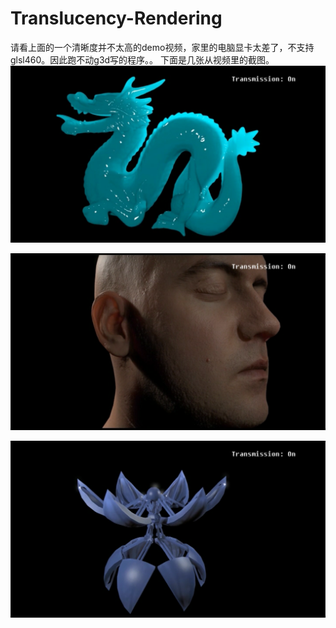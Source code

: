 # Translucency-Rendering
  请看上面的一个清晰度并不太高的demo视频，家里的电脑显卡太差了，不支持glsl460。因此跑不动g3d写的程序。。
  下面是几张从视频里的截图。
![translucency1](https://github.com/cr-tg/Translucency-Rendering/blob/master/PictureSet/translucency1.png)

![tansluceny2](https://github.com/cr-tg/Translucency-Rendering/blob/master/PictureSet/tansluceny2.png)

![transluceny3](https://github.com/cr-tg/Translucency-Rendering/blob/master/PictureSet/transluceny3.png)
